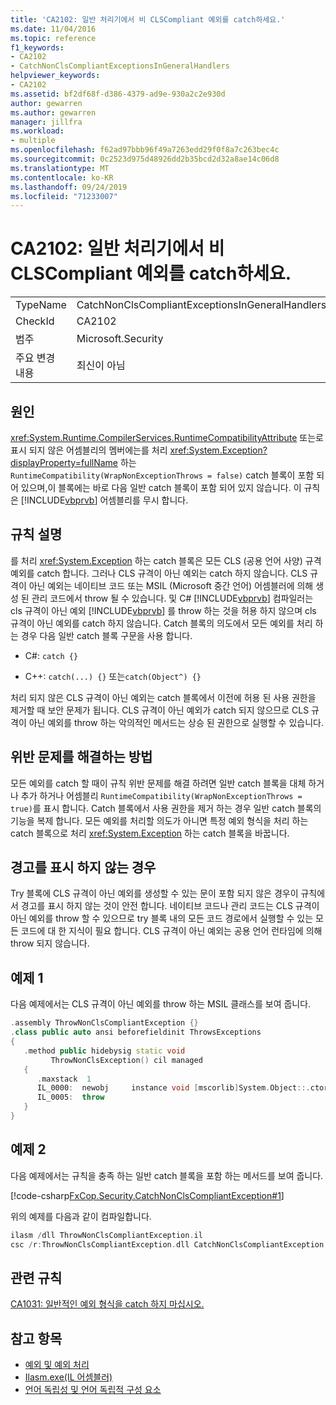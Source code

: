 ```yaml
---
title: 'CA2102: 일반 처리기에서 비 CLSCompliant 예외를 catch하세요.'
ms.date: 11/04/2016
ms.topic: reference
f1_keywords:
- CA2102
- CatchNonClsCompliantExceptionsInGeneralHandlers
helpviewer_keywords:
- CA2102
ms.assetid: bf2df68f-d386-4379-ad9e-930a2c2e930d
author: gewarren
ms.author: gewarren
manager: jillfra
ms.workload:
- multiple
ms.openlocfilehash: f62ad97bbb96f49a7263edd29f0f8a7c263bec4c
ms.sourcegitcommit: 0c2523d975d48926dd2b35bcd2d32a8ae14c06d8
ms.translationtype: MT
ms.contentlocale: ko-KR
ms.lasthandoff: 09/24/2019
ms.locfileid: "71233007"
---
```

# <a name="ca2102-catch-non-clscompliant-exceptions-in-general-handlers"></a>CA2102: 일반 처리기에서 비 CLSCompliant 예외를 catch하세요.

|||
|-|-|
|TypeName|CatchNonClsCompliantExceptionsInGeneralHandlers|
|CheckId|CA2102|
|범주|Microsoft.Security|
|주요 변경 내용|최신이 아님|

## <a name="cause"></a>원인

<xref:System.Runtime.CompilerServices.RuntimeCompatibilityAttribute> 또는로 표시 되지 않은 어셈블리의 멤버에는를 처리 <xref:System.Exception?displayProperty=fullName> 하는 `RuntimeCompatibility(WrapNonExceptionThrows = false)` catch 블록이 포함 되어 있으며,이 블록에는 바로 다음 일반 catch 블록이 포함 되어 있지 않습니다. 이 규칙은 [!INCLUDE[vbprvb](../code-quality/includes/vbprvb_md.md)] 어셈블리를 무시 합니다.

## <a name="rule-description"></a>규칙 설명

를 처리 <xref:System.Exception> 하는 catch 블록은 모든 CLS (공용 언어 사양) 규격 예외를 catch 합니다. 그러나 CLS 규격이 아닌 예외는 catch 하지 않습니다. CLS 규격이 아닌 예외는 네이티브 코드 또는 MSIL (Microsoft 중간 언어) 어셈블러에 의해 생성 된 관리 코드에서 throw 될 수 있습니다. 및 C# [!INCLUDE[vbprvb](../code-quality/includes/vbprvb_md.md)] 컴파일러는 cls 규격이 아닌 예외 [!INCLUDE[vbprvb](../code-quality/includes/vbprvb_md.md)] 를 throw 하는 것을 허용 하지 않으며 cls 규격이 아닌 예외를 catch 하지 않습니다. Catch 블록의 의도에서 모든 예외를 처리 하는 경우 다음 일반 catch 블록 구문을 사용 합니다.

- C#: `catch {}`

- C++: `catch(...) {}` 또는`catch(Object^) {}`

처리 되지 않은 CLS 규격이 아닌 예외는 catch 블록에서 이전에 허용 된 사용 권한을 제거할 때 보안 문제가 됩니다. CLS 규격이 아닌 예외가 catch 되지 않으므로 CLS 규격이 아닌 예외를 throw 하는 악의적인 메서드는 상승 된 권한으로 실행할 수 있습니다.

## <a name="how-to-fix-violations"></a>위반 문제를 해결하는 방법

모든 예외를 catch 할 때이 규칙 위반 문제를 해결 하려면 일반 catch 블록을 대체 하거나 추가 하거나 어셈블리 `RuntimeCompatibility(WrapNonExceptionThrows = true)`를 표시 합니다. Catch 블록에서 사용 권한을 제거 하는 경우 일반 catch 블록의 기능을 복제 합니다. 모든 예외를 처리할 의도가 아니면 특정 예외 형식을 처리 하는 catch 블록으로 처리 <xref:System.Exception> 하는 catch 블록을 바꿉니다.

## <a name="when-to-suppress-warnings"></a>경고를 표시 하지 않는 경우

Try 블록에 CLS 규격이 아닌 예외를 생성할 수 있는 문이 포함 되지 않은 경우이 규칙에서 경고를 표시 하지 않는 것이 안전 합니다. 네이티브 코드나 관리 코드는 CLS 규격이 아닌 예외를 throw 할 수 있으므로 try 블록 내의 모든 코드 경로에서 실행할 수 있는 모든 코드에 대 한 지식이 필요 합니다. CLS 규격이 아닌 예외는 공용 언어 런타임에 의해 throw 되지 않습니다.

## <a name="example-1"></a>예제 1

다음 예제에서는 CLS 규격이 아닌 예외를 throw 하는 MSIL 클래스를 보여 줍니다.

```cpp
.assembly ThrowNonClsCompliantException {}
.class public auto ansi beforefieldinit ThrowsExceptions
{
   .method public hidebysig static void
         ThrowNonClsException() cil managed
   {
      .maxstack  1
      IL_0000:  newobj     instance void [mscorlib]System.Object::.ctor()
      IL_0005:  throw
   }
}
```

## <a name="example-2"></a>예제 2

다음 예제에서는 규칙을 충족 하는 일반 catch 블록을 포함 하는 메서드를 보여 줍니다.

[!code-csharp[FxCop.Security.CatchNonClsCompliantException#1](../code-quality/codesnippet/CSharp/ca2102-catch-non-clscompliant-exceptions-in-general-handlers_1.cs)]

위의 예제를 다음과 같이 컴파일합니다.

```cpp
ilasm /dll ThrowNonClsCompliantException.il
csc /r:ThrowNonClsCompliantException.dll CatchNonClsCompliantException.cs
```

## <a name="related-rules"></a>관련 규칙

[CA1031: 일반적인 예외 형식을 catch 하지 마십시오.](../code-quality/ca1031-do-not-catch-general-exception-types.md)

## <a name="see-also"></a>참고 항목

- [예외 및 예외 처리](/dotnet/csharp/programming-guide/exceptions/exceptions-and-exception-handling)
- [Ilasm.exe(IL 어셈블러)](/dotnet/framework/tools/ilasm-exe-il-assembler)
- [언어 독립성 및 언어 독립적 구성 요소](/dotnet/standard/language-independence-and-language-independent-components)